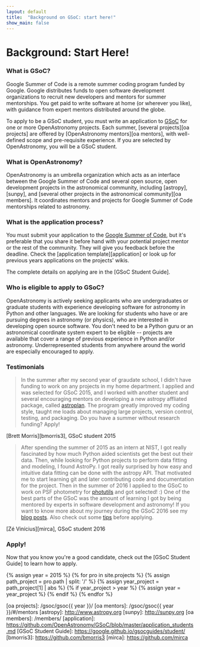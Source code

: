 ```yaml
---
layout: default
title:  "Background on GSoC: start here!"
show_main: false 
---
```


# Background: Start Here!

### What is GSoC? 

Google Summer of Code is a remote summer coding program funded by 
Google. Google distributes funds to open software development organizations to 
recruit new developers and mentors for summer mentorships. You get paid to write 
software at home (or wherever you like), with guidance from expert mentors 
distributed around the globe.

To apply to be a GSoC student, you must write an application to [GSoC] for one or
more OpenAstronomy projects. Each summer, [several projects][oa projects] are offered by
[OpenAstronomy mentors][oa mentors], with well-defined scope and pre-requisite
experience. If you are selected by OpenAstronomy, you will be a GSoC student.

### What is OpenAstronomy?

OpenAstronomy is an umbrella organization which acts as an interface between
the Google Summer of Code and several open source, open development projects
in the astronomical community, including [astropy], [sunpy], and
[several other projects in the astronomical community][oa members].
It coordinates mentors and projects for Google Summer of Code mentorships 
related to astronomy.

### What is the application process?

You must submit your application to the [Google Summer of Code][GSoC], but
it's preferable that you share it before hand with your potential project mentor
or the rest of the community. They will give you feedback before the deadline.
Check the [application template][application] or look up for previous years
applications on the projects' wikis.

The complete details on applying are in the [GSoC Student Guide].

### Who is eligible to apply to GSoC?

OpenAstronomy is actively seeking applicants who are undergraduates or graduate 
students with experience developing software for astronomy in 
Python and other languages. We are looking for students who have or are pursuing
degrees in astronomy (or physics), who are interested in developing open source 
software. You don't need to be a Python guru or an astronomical coordinate 
system expert to be eligible -- projects are available that cover a range of 
previous experience in Python and/or astronomy. Underrepresented students from
anywhere around the world are especially encouraged to apply.

### Testimonials

> In the summer after my second year of graudate school, I didn't have funding
> to work on any projects in my home department. I applied and was selected for
> GSoC 2015, and I worked with another student and several encouraging mentors on
> developing a new astropy affliated package, called
> [astroplan](http://astroplan.readthedocs.io/). The program greatly improved
> my coding style, taught me loads about managing large projects, version control,
> testing, and packaging. Do you have a summer without research funding? Apply!

[Brett Morris][bmorris3], GSoC student 2015

> After spending the summer of 2015 as an intern at NIST, I got really
> fascinated by how much Python aided scientists get the best out their data.
> Then, while looking for Python projects to perform data fitting and modeling,
> I found AstroPy. I got really surprised by how easy and intuitive data fitting
> can be done with the astropy API. That motivated me to start learning git and
> later contributing code and documentation for the project. Then in the summer
> of 2016 I applied to the GSoC to work on PSF photometry for
> [photutils](https://www.github.com/astropy/photutils) and got selected! :)
> One of the best parts of the GSoC was the amount of learning I got by being
> mentored by experts in software development and astronomy! If you want to know
> more about my journey during the GSoC 2016 see my
> [blog posts](https://mirca.github.io/posts). Also check out some
> [tips](https://mirca.github.io/gsoc-application/) before applying.

[Zé Vinícius][mirca], GSoC student 2016

### Apply! 

Now that you know you're a good candidate, check out the [GSoC Student Guide]
to learn how to apply.

{% assign year = 2015 %}
{% for pro in site.projects %}
  {% assign path_project = pro.path | split: '/' %}
  {% assign year_project = path_project[1] | abs %}
  {% if  year_project > year %}
    {% assign year = year_project %}
  {% endif  %}
{% endfor %}

[GSoC]: https://summerofcode.withgoogle.com/
[oa projects]: /gsoc/gsoc{{ year }}/
[oa mentors]: /gsoc/gsoc{{ year }}/#/mentors
[astropy]: http://www.astropy.org
[sunpy]: http://sunpy.org
[oa members]: /members/
[application]: https://github.com/OpenAstronomy/GSoC/blob/master/application_students.md
[GSoC Student Guide]: https://google.github.io/gsocguides/student/
[bmorris3]: https://github.com/bmorris3
[mirca]: https://github.com/mirca
